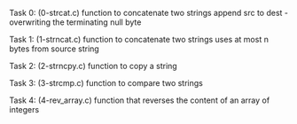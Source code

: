 Task 0: (0-strcat.c)
function to concatenate two strings
append src to dest - overwriting the terminating null byte

Task 1: (1-strncat.c)
function to concatenate two strings
uses at most n bytes from source string

Task 2: (2-strncpy.c)
function to copy a string

Task 3:  (3-strcmp.c)
function to compare two strings

Task 4: (4-rev_array.c)
function that reverses the content of an array of integers
